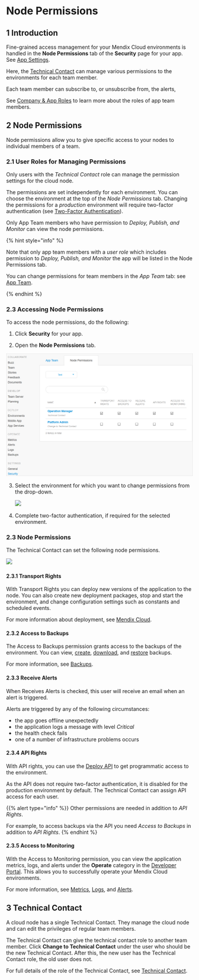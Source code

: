 # Node Permissions

## 1 Introduction

Fine-grained access management for your Mendix Cloud environments is handled in the **Node Permissions** tab of the **Security** page for your app. See [App Settings](/developerportal/settings).

Here, the [Technical Contact](/developerportal/company-app-roles/technical-contact) can manage various permissions to the environments for each team member.

Each team member can subscribe to, or unsubscribe from, the alerts,

See [Company & App Roles](/developerportal/company-app-roles/index) to learn more about the roles of app team members.

## 2 Node Permissions

Node permissions allow you to give specific access to your nodes to individual members of a team.

### 2.1 User Roles for Managing Permissions

Only users with the *Technical Contact* role can manage the permission settings for the cloud node.

The permissions are set independently for each environment. You can choose the environment at the top of the *Node Permissions* tab. Changing the permissions for a *production* environment will require two-factor authentication (see [Two-Factor Authentication](two-factor-authentication)).

Only App Team members who have permission to *Deploy, Publish, and Monitor* can view the node permissions.

{% hint style="info" %}

Note that only app team members with a *user role* which includes permission to *Deploy, Publish, and Monitor* the app will be listed in the Node Permissions tab.

You can change permissions for team members in the *App Team* tab: see [App Team](/developerportal/collaborate/team).

{% endhint %}

### 2.3 Accessing Node Permissions

To access the node permissions, do the following:

1. Click **Security** for your app.

2. Open the **Node Permissions** tab.

![](attachments/node-permissions/node-permissions.png)

3. Select the environment for which you want to change permissions from the drop-down.

    ![](attachments/node-permissions/node-flexible-environments.png)

4. Complete two-factor authentication, if required for the selected environment.

### 2.3 Node Permissions

The Technical Contact can set the following node permissions.

![](attachments/node-permissions/nodepermission.png)

#### 2.3.1 Transport Rights

With Transport Rights you can deploy new versions of the application to the node. You can also create new deployment packages, stop and start the environment, and change configuration settings such as constants and scheduled events.

For more information about deployment, see [Mendix Cloud](/developerportal/deploy/mendix-cloud-deploy).

#### 2.3.2 Access to Backups

The Access to Backups permission grants access to the backups of the environment. You can view, [create](/developerportal/operate/create-backup), [download](/developerportal/operate/download-backup), and [restore](/developerportal/operate/restore-backup) backups.

For more information, see [Backups](/developerportal/operate/backups).

#### 2.3.3 Receive Alerts

When Receives Alerts is checked, this user will receive an email when an alert is triggered.

Alerts are triggered by any of the following circumstances:

* the app goes offline unexpectedly
* the application logs a message with level *Critical*
* the health check fails
* one of a number of infrastructure problems occurs

#### 2.3.4 API Rights

With API rights, you can use the [Deploy API](/apidocs-mxsdk/apidocs/deploy-api) to get programmatic access to the environment.

As the API does not require two-factor authentication, it is disabled for the production environment by default. The Technical Contact can assign API access for each user.

{{% alert type="info" %}}
Other permissions are needed in addition to *API Rights*.

For example, to access backups via the API you need *Access to Backups* in addition to *API Rights*.
{% endhint %}

#### 2.3.5 Access to Monitoring

With the Access to Monitoring permission, you can view the application metrics, logs, and alerts under the **Operate** category in the [Developer Portal](http://home.mendix.com). This allows you to successfully operate your Mendix Cloud environments.

For more information, see [Metrics](/developerportal/operate/metrics), [Logs](/developerportal/operate/logs), and [Alerts](/developerportal/operate/monitoring-application-health).

## 3 Technical Contact

A cloud node has a single Technical Contact. They manage the cloud node and can edit the privileges of regular team members.

The Technical Contact can give the technical contact role to another team member. Click **Change to Technical Contact** under the user who should be the new Technical Contact. After this, the new user has the Technical Contact role, the old user does not.

For full details of the role of the Technical Contact, see [Technical Contact](/developerportal/company-app-roles/technical-contact).
